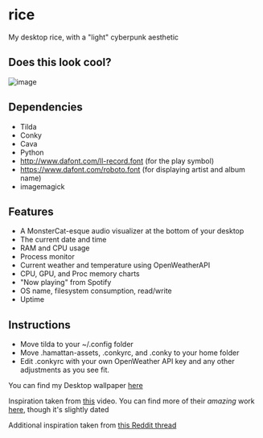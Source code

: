 # rice
My desktop rice, with a "light" cyberpunk aesthetic

## Does this look cool?
![image](https://github.com/anishgoyal1108/rice/assets/90469168/c4bcaf59-9a82-4a93-b4db-bf04d6721ad2)

## Dependencies
* Tilda
* Conky
* Cava
* Python
* http://www.dafont.com/ll-record.font (for the play symbol)
* https://www.dafont.com/roboto.font (for displaying artist and album name)
* imagemagick

## Features
* A MonsterCat-esque audio visualizer at the bottom of your desktop
* The current date and time
* RAM and CPU usage
* Process monitor
* Current weather and temperature using OpenWeatherAPI
* CPU, GPU, and Proc memory charts
* "Now playing" from Spotify
* OS name, filesystem consumption, read/write
* Uptime

## Instructions
* Move tilda to your ~/.config folder
* Move .hamattan-assets, .conkyrc, and .conky to your home folder
* Edit .conkyrc with your own OpenWeather API key and any other adjustments as you see fit.

You can find my Desktop wallpaper [here](https://imgur.com/a/wX1cq0I)

Inspiration taken from [this](https://www.youtube.com/watch?v=1uHQ1493c04) video. You can find more of their *amazing* work [here](https://github.com/sysadmin-info), though it's slightly dated

Additional inspiration taken from [this Reddit thread](https://www.reddit.com/r/unixporn/comments/1200h9o/i3wm_black_and_white_minimalist_rice/)
